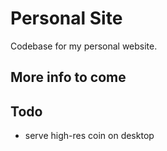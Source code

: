# Personal Site

Codebase for my personal website.

## More info to come

## Todo

- serve high-res coin on desktop
